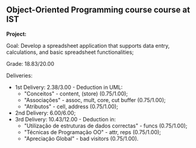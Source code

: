 ## Object-Oriented Programming course course at IST

**Project:**

Goal: Develop a spreadsheet application that supports data entry, calculations, and basic spreadsheet functionalities;

Grade: 18.83/20.00

Deliveries:

- 1st Delivery: 2.38/3.00 - Deduction in UML:
    - "Conceitos" - content, (store) (0.75/1.00);
    - "Associações" - assoc, mult, core, cut buffer (0.75/1.00);
    - "Atributos" - cell, address (0.75/1.00);
- 2nd Delivery: 6.00/6.00;
- 3rd Delivery: 10.43/12.00 - Deduction in:
    - "Utilização de estruturas de dados correctas" - funcs (0.75/1.00);
    - "Técnicas de Programação OO" - attr, reps (0.75/1.00);
    - "Apreciação Global" - bad visitors (0.75/1.00).
